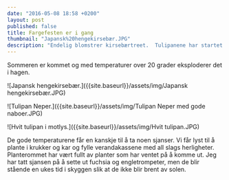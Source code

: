 ```yaml
---
date: "2016-05-08 18:58 +0200"
layout: post
published: false
title: Fargefesten er i gang
thumbnail: "Japansk%20hengekirsebær.JPG"
description: "Endelig blomstrer kirsebærtreet.  Tulipanene har startet showet og stadig nye åpner seg i solen.  Noen kommer igjen år etter år, mens andre er resultatet fra høstens fristelser. "
---
```


Sommeren er kommet og med temperaturer over 20 grader eksploderer det i hagen.

![Japansk hengekirsebær.]({{site.baseurl}}/assets/img/Japansk hengekirsebær.JPG)

![Tulipan Neper.]({{site.baseurl}}/assets/img/Tulipan Neper med gode naboer.JPG)

![Hvit tulipan i motlys.]({{site.baseurl}}/assets/img/Hvit tulipan.JPG)



De gode temperaturene får en kanskje til å ta noen sjanser. Vi får lyst til å plante i krukker og kar og fylle verandakassene med all slags herligheter. Planterommet har vært fullt  av planter som har ventet på å komme ut. Jeg har tatt sjansen på å sette ut fuchsia og engletrompeter, men de blir stående en ukes tid i skyggen slik at de ikke blir brent av solen.

